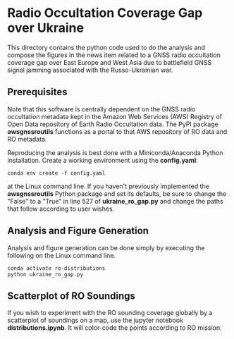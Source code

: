 # Radio Occultation Coverage Gap over Ukraine

This directory contains the python code used to do the analysis and 
compose the figures in the news item related to a GNSS radio occultation 
coverage gap over East Europe and West Asia due to battlefield GNSS 
signal jamming associated with the Russo-Ukrainian war. 

## Prerequisites

Note that this software is centrally dependent on the GNSS radio occultation 
metadata kept in the Amazon Web Services (AWS) Registry of Open Data 
repository of Earth Radio Occultation data. The PyPI package 
**awsgnssroutils** functions as a portal to that AWS repository of RO 
data and RO metadata. 

Reproducing the analysis is best done with a Miniconda/Anaconda Python 
installation. Create a working environment using the **config.yaml**: 

```
conda env create -f config.yaml
```

at the Linux command line. If you haven't previously implemented the 
**awsgnssroutils** Python package and set its defaults, be sure to 
change the "False" to a "True" in line 527 of **ukraine_ro_gap.py** 
and change the paths that follow according to user wishes. 

## Analysis and Figure Generation

Analysis and figure generation can be done simply by executing the 
following on the Linux command line.

```
conda activate ro-distributions
python ukraine_ro_gap.py
```

## Scatterplot of RO Soundings

If you wish to experiment with the RO sounding coverage globally 
by a scatterplot of soundings on a map, use the jupyter notebook 
**distributions.ipynb**. It will color-code the points according 
to RO mission. 

